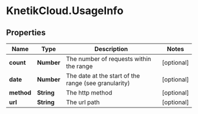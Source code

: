 # KnetikCloud.UsageInfo

## Properties
Name | Type | Description | Notes
------------ | ------------- | ------------- | -------------
**count** | **Number** | The number of requests within the range | [optional] 
**date** | **Number** | The date at the start of the range (see granularity) | [optional] 
**method** | **String** | The http method | [optional] 
**url** | **String** | The url path | [optional] 


